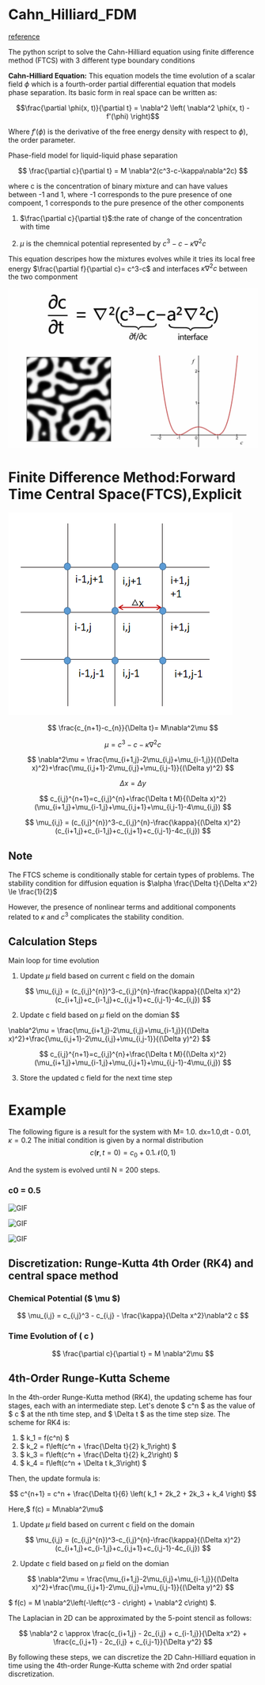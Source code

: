 # Cahn_Hilliard_FDM
[reference](https://github.com/wentaogong111/Numerical_methods/blob/main/Reports/Application%20of%20Numerical%20Schemes%20%26%20Assignment.pdf)

The python script to solve the Cahn-Hilliard equation using finite difference method (FTCS) with 3 different type boundary conditions


__Cahn-Hilliard Equation:__ This equation models the time evolution of a scalar field $\phi$ which is a fourth-order partial differential equation that models phase separation. Its basic form in real space can be written as:


$$\frac{\partial \phi(x, t)}{\partial t} = \nabla^2 \left( \nabla^2 \phi(x, t) - f'(\phi) \right)$$


Where $f'(\phi)$ is the derivative of the free energy density with respect to $\phi$), the order parameter.

Phase-field model for liquid-liquid phase separation

$$ \frac{\partial c}{\partial t} = M \nabla^2(c^3-c-\kappa\nabla^2c) $$

where c is the concentration of binary mixture and can have values between -1 and 1, where -1 corresponds to the pure presence of one compoent, 1 corresponds to the pure presence of the other components

1. $\frac{\partial c}{\partial t}$:the rate of change of the concentration with time

2. $\mu$ is the chemnical potential represented by $c^3-c-\kappa\nabla^2c$


This equation descripes how the mixtures evolves while it tries its local free energy $\frac{\partial f}{\partial c}= c^3-c$ and interfaces $\kappa\nabla^2c$ between the two componment 

![Cahn-Hilliard Equation](https://github.com/wentaogong111/CahN_Hilliard_FDM/blob/main/equation.png)

# Finite Difference Method:Forward Time Central Space(FTCS),Explicit 

![png](https://github.com/wentaogong111/CahN_Hilliard_FDM/blob/main/grid.png)


$$ \frac{c_{n+1}-c_{n}}{\Delta t}= M\nabla^2\mu $$

$$ \mu = c^3-c-\kappa\nabla^2c $$

$$ 
\nabla^2\mu = \frac{\mu_{i+1,j}-2\mu_{i,j}+\mu_{i-1,j}}{(\Delta x)^2}+\frac{\mu_{i,j+1}-2\mu_{i,j}+\mu_{i,j-1}}{(\Delta y)^2}
$$

$$ 
\Delta x = \Delta y 
$$

$$
c_{i,j}^{n+1}=c_{i,j}^{n}+\frac{\Delta t M}{(\Delta x)^2}(\mu_{i+1,j}+\mu_{i-1,j}+\mu_{i,j+1}+\mu_{i,j-1}-4\mu_{i,j})
$$

$$ 
\mu_{i,j} = (c_{i,j}^{n})^3-c_{i,j}^{n}-\frac{\kappa}{(\Delta x)^2}(c_{i+1,j}+c_{i-1,j}+c_{i,j+1}+c_{i,j-1}-4c_{i,j})
$$
## Note

The FTCS scheme is conditionally stable for certain types of problems. The stability condition for diffusion equation is $\alpha \frac{\Delta t}{\Delta x^2} \le \frac{1}{2}$

 However, the presence of nonlinear terms and additional components related to $\kappa$ and $c^3$ complicates the stability condition.

## Calculation Steps 
Main loop for time evolution
1. Update $\mu$ field based on current c field on the domain 

 $$ 
\mu_{i,j} = (c_{i,j}^{n})^3-c_{i,j}^{n}-\frac{\kappa}{(\Delta x)^2}(c_{i+1,j}+c_{i-1,j}+c_{i,j+1}+c_{i,j-1}-4c_{i,j})
$$

 2. Update c field based on $\mu$ field on the domian
 $$ 

\nabla^2\mu = \frac{\mu_{i+1,j}-2\mu_{i,j}+\mu_{i-1,j}}{(\Delta x)^2}+\frac{\mu_{i,j+1}-2\mu_{i,j}+\mu_{i,j-1}}{(\Delta y)^2}
$$


$$
c_{i,j}^{n+1}=c_{i,j}^{n}+\frac{\Delta t M}{(\Delta x)^2}(\mu_{i+1,j}+\mu_{i-1,j}+\mu_{i,j+1}+\mu_{i,j-1}-4\mu_{i,j})
$$

3. Store the updated c field for the next time step

# Example

The following figure is a result for the system with M= 1.0. dx=1.0,dt - 0.01, $\kappa=0.2$ The initial condition is given by a normal distribution 
$$
c(\boldsymbol{r},t=0) = c_0 + 0.1 \mathcal{N}(0,1)
$$


And the system is evolved until N = 200 steps. 
### c0 = 0.5
![GIF](https://github.com/wentaogong111/CahN_Hilliard_FDM/blob/main/Code/bc-c0-Dirichlet_0.5.gif)

![GIF](https://github.com/wentaogong111/CahN_Hilliard_FDM/blob/main/Code/bc-c0-Neumann_0.5.gif)

![GIF](https://github.com/wentaogong111/CahN_Hilliard_FDM/blob/main/Code/bc-c0-Periodic_0.5.gif)

## Discretization: Runge-Kutta 4th Order (RK4) and central space method 


### Chemical Potential ($ \mu $)

$$
\mu_{i,j} = c_{i,j}^3 - c_{i,j} - \frac{\kappa}{\Delta x^2}\nabla^2 c
$$

### Time Evolution of \( c \)

$$
\frac{\partial c}{\partial t} = M \nabla^2\mu
$$

## 4th-Order Runge-Kutta Scheme

In the 4th-order Runge-Kutta method (RK4), the updating scheme has four stages, each with an intermediate step. Let's denote $ c^n $ as the value of $ c $ at the nth time step, and $ \Delta t $ as the time step size. The scheme for RK4 is:

1. $ k_1 = f(c^n) $
2. $ k_2 = f\left(c^n + \frac{\Delta t}{2} k_1\right) $
3. $ k_3 = f\left(c^n + \frac{\Delta t}{2} k_2\right) $
4. $ k_4 = f\left(c^n + \Delta t k_3\right) $

Then, the update formula is:

$$
c^{n+1} = c^n + \frac{\Delta t}{6} \left( k_1 + 2k_2 + 2k_3 + k_4 \right)
$$

Here,$ f(c) = M\nabla^2\mu$


1. Update $\mu$ field based on current c field on the domain 

 $$ 
\mu_{i,j} = (c_{i,j}^{n})^3-c_{i,j}^{n}-\frac{\kappa}{(\Delta x)^2}(c_{i+1,j}+c_{i-1,j}+c_{i,j+1}+c_{i,j-1}-4c_{i,j})
$$

 2. Update c field based on $\mu$ field on the domian

$$ 
\nabla^2\mu = \frac{\mu_{i+1,j}-2\mu_{i,j}+\mu_{i-1,j}}{(\Delta x)^2}+\frac{\mu_{i,j+1}-2\mu_{i,j}+\mu_{i,j-1}}{(\Delta y)^2}
$$

$ f(c) = M \nabla^2\left(-\left(c^3 - c\right) + \nabla^2 c\right) $.
 
 
The Laplacian in 2D can be approximated by the 5-point stencil as follows:

$$
\nabla^2 c \approx \frac{c_{i+1,j} - 2c_{i,j} + c_{i-1,j}}{\Delta x^2} + \frac{c_{i,j+1} - 2c_{i,j} + c_{i,j-1}}{\Delta y^2}
$$


By following these steps, we can discretize the 2D Cahn-Hilliard equation in time using the 4th-order Runge-Kutta scheme with 2nd order spatial discretization.

